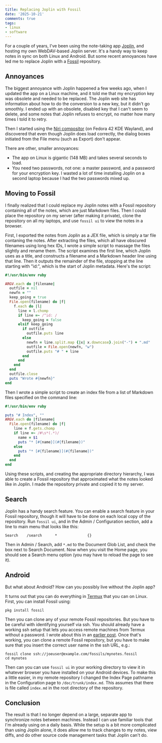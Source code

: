 ```yaml
---
title: Replacing Joplin with Fossil
date: '2025-10-21'
comments: true
tags:
- linux
- software
---
```


For a couple of years, I've been using the note-taking app [Joplin](https://joplinapp.org/),
and hosting my own WebDAV-based Joplin server.  It's a handy way to keep notes in sync
on both Linux and Android.  But some recent annoyances have led me to replace Joplin
with a [Fossil](https://fossil-scm.org/home/doc/trunk/www/index.wiki) repository.

<!--more-->

## Annoyances

The biggest annoyance with Joplin happened a few weeks ago, when I updated the app on
a Linux machine, and it told me that my encryption key was obsolete and needed
to be replaced.  The Joplin web site has information about how to do the conversion
to a new key, but it didn't go smoothly.  I ended up with an obsolete, disabled
key that I can't seem to delete, and some notes that Joplin refuses to encrypt,
no matter how many times I told it to retry.

Then I started using the [Niri compositor](https://github.com/YaLTeR/niri?tab=readme-ov-file)
(on Fedora 42 KDE Wayland), and discovered that even though Joplin does load correctly, the
dialog boxes initiated from the File menu (such as Export) don't appear.

There are other, smaller annoyances:

* The app on Linux is gigantic (148 MB) and takes several seconds to load.
* You need two passwords, not one: a master password, and a password for your encryption key.  I wasted
a lot of time installing Joplin on a second laptop because I had the two passwords mixed up.

## Moving to Fossil

I finally realized that I could replace my Joplin notes with a Fossil repository
containing all of the notes, which are just Markdown files.  Then I could place
the repository on my server (after making it private), clone the repository
on all my laptops, and use `fossil ui` to view the notes in a browser.

First, I exported the notes from Joplin as a JEX file, which is simply
a tar file contaning the notes.  After extracting the files, which all
have obscured filenames using long hex IDs, I wrote a simple script
to massage the files slightly and rename them.  The script examines
the first line, which Joplin uses as a title, and constructs
a filename and a Markdown header line using that line.  Then it outputs 
the remainder of the file, stopping at the line starting with "id:", which
is the start of Joplin metadata.  Here's the script:

```ruby {filename="fixjoplin.rb"}
#!/usr/bin/env ruby

ARGV.each do |filename|
  outfile = nil
  newfn = ""
  keep_going = true
  File.open(filename) do |f|
    f.each do |l|
      line = l.chomp
      if line =~ /^id: /
        keep_going = false
      elsif keep_going
        if outfile
          outfile.puts line
        else
          newfn = line.split.map {|x| x.downcase}.join("-") + ".md"
          outfile = File.open(newfn, "w")
          outfile.puts "# " + line
        end
      end
    end
  end
  outfile.close
  puts "Wrote #{newfn}"
end
```

Then I wrote a simple script to create an index file from a list of
Markdown files specified on the command line:

```ruby {filename="makeindex.rb"}
#!/usr/bin/env ruby

puts "# Index", ""
ARGV.each do |filename|
  File.open(filename) do |f|
    line = f.gets.chomp
    if line =~ /#\s*(.*)/
      name = $1
      puts "* [#{name}](#{filename})"
    else
      puts "* [#{filename}](#{filename})"
    end
  end
end
```

Using these scripts, and creating the appropriate directory hierarchy, I was
able to create a Fossil repository that approximated what the notes
looked like in Joplin.  I made the repository private and copied it to
my server.

## Search

Joplin has a handy search feature.  You can enable a search feature in your Fossil
repository, though it will have to be done on each local copy of the repository.
Run `fossil ui`, and in the Admin / Configuration section, add a line to main menu that looks
like this:

```
Search    /search      *              {}
```

Then in Admin / Search, add `*.md` to the Document Glob List, and check
the box next to Search Document.  Now when you visit the Home page,
you should see a Search menu option (you may have to reload the page
to see it).

## Android

But what about Android?  How can you possibly live without the Joplin app?

It turns out that you can do everything in [Termux](https://wiki.termux.com/wiki/Main_Page)
that you can on Linux.  First, you can install Fossil using:

```
pkg install fossil
```

Then you can clone any of your remote Fossil repositories.  But you have
to be careful with identifying yourself via ssh.  You
should already have a working ssh setup that lets you access remote machines from
Termux without a password.  I wrote about this in an [earlier post](/posts/2025-09-30-termux-ssh/).
Once that's working, you can clone a remote Fossil repository, but you have to
make sure that you insert the correct user name in the ssh URL, e.g.:

```
fossil clone ssh://joeuser@example.com/fossils/mynotes.fossil
cd mynotes
```

Then can you can use `fossil ui` in your working directory to view it
in whatever browser you have installed on your Android devices.  To make
this a little easier, in my remote repository I changed the Index Page
pathname in the Configuration page to `/doc/trunk/index.md`.  This assumes
that there is file called `index.md` in the root directory of the
repository.

## Conclusion

The result is that I no longer depend on a large, separate app to
synchronize notes between machines.  Instead I can use familiar tools that I'm
already using on a daily basis.  While the setup is a bit more
complicated than using Joplin alone, it does allow me to track changes
to my notes, view diffs, and do other source code management tasks
that Joplin can't do.
